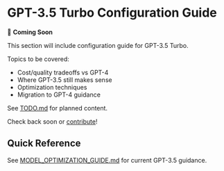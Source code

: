 # GPT-3.5 Turbo Configuration Guide

🚧 **Coming Soon**

This section will include configuration guide for GPT-3.5 Turbo.

Topics to be covered:
- Cost/quality tradeoffs vs GPT-4
- Where GPT-3.5 still makes sense
- Optimization techniques
- Migration to GPT-4 guidance

See [TODO.md](../../TODO.md) for planned content.

Check back soon or [contribute](../../CONTRIBUTING.md)!

## Quick Reference

See [MODEL_OPTIMIZATION_GUIDE.md](../../MODEL_OPTIMIZATION_GUIDE.md#gpt-35-turbo) for current GPT-3.5 guidance.
